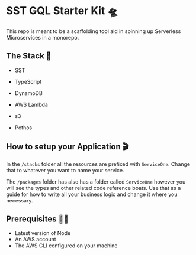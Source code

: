 # SST GQL Starter Kit 🛸

This repo is meant to be a scaffolding tool aid in spinning up Serverless Microservices in a monorepo.

## The Stack 🎁

- SST

- TypeScript

- DynamoDB

- AWS Lambda

- s3

- Pothos

## How to setup your Application 🎬

In the `/stacks` folder all the resources are prefixed with `ServiceOne`. Change that to whatever you want to name your service.

The `/packages` folder has also has a folder called `ServiceOne` however you will see the types and other related code reference boats. Use that as a guide for how to write all your business logic and change it where you necessary.

## Prerequisites 👨‍⚖️

- Latest version of Node
- An AWS account
- The AWS CLI configured on your machine
